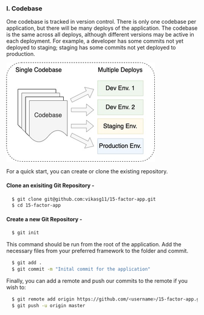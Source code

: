 ### I.	Codebase
One codebase is tracked in version control. There is only one codebase per application, but there will be many deploys of the application.
The codebase is the same across all deploys, although different versions may be active in each deployment. For example, a developer has some commits not yet deployed to staging; staging has some commits not yet deployed to production.

![15FactorApp-CodeBase.jpg](./images/15FactorApp-CodeBase.jpg)

For a quick start, you can create or clone the existing repository.

#### Clone an exisiting Git Repository -
```sh
  $ git clone git@github.com:vikasg11/15-factor-app.git
  $ cd 15-factor-app
```


#### Create a new Git Repository -
```sh
  $ git init
```
This command should be run from the root of the application. Add the necessary files from your preferred framework to the folder and commit.

```sh
  $ git add .
  $ git commit -m "Inital commit for the application"
```
Finally, you can add a remote and push our commits to the remote if you wish to:

```sh
  $ git remote add origin https://github.com/<username>/15-factor-app.git
  $ git push -u origin master
```